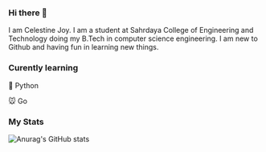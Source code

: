 ### Hi there 👋



I am Celestine Joy. I am a student at Sahrdaya College of Engineering and Technology doing my B.Tech in computer science engineering. I am new to Github and having fun in learning new things.


 ### Curently learning
<p> 🐍 Python
<p> 🐭 Go
 
 ### My Stats
 
 ![Anurag's GitHub stats](https://github-readme-stats.vercel.app/api?username=Celestine-Joy&hide=contribs,prs)


